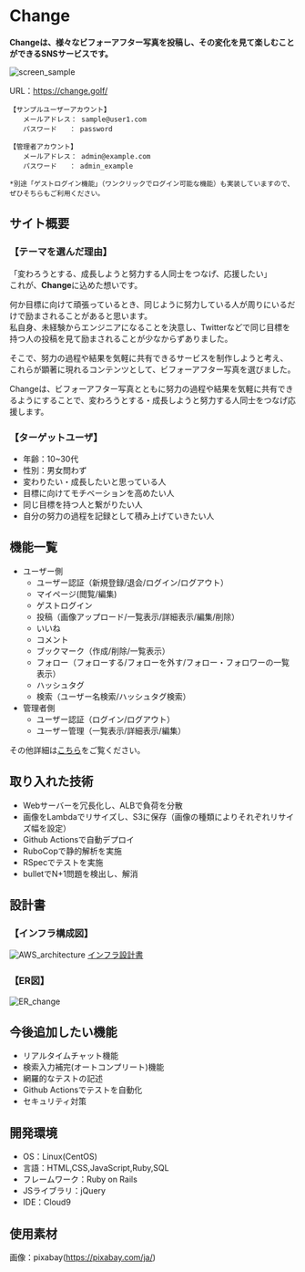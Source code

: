 # Change
**Changeは、様々なビフォーアフター写真を投稿し、その変化を見て楽しむことができるSNSサービスです。**<br/>

![screen_sample](https://user-images.githubusercontent.com/78887569/123628116-b4a92f00-d84d-11eb-836f-71edfe719d9e.png)

URL：https://change.golf/

```
【サンプルユーザーアカウント】
　　メールアドレス： sample@user1.com
　　パスワード   ： password

【管理者アカウント】
　　メールアドレス： admin@example.com
　　パスワード   ： admin_example

*別途「ゲストログイン機能」（ワンクリックでログイン可能な機能）も実装していますので、ぜひそちらもご利用ください。
```

## サイト概要
### 【テーマを選んだ理由】
「変わろうとする、成長しようと努力する人同士をつなげ、応援したい」<br/>
これが、**Change**に込めた想いです。<br/>

何か目標に向けて頑張っているとき、同じように努力している人が周りにいるだけで励まされることがあると思います。<br/>
私自身、未経験からエンジニアになることを決意し、Twitterなどで同じ目標を持つ人の投稿を見て励まされることが少なからずありました。<br/>

そこで、努力の過程や結果を気軽に共有できるサービスを制作しようと考え、<br/>
これらが顕著に現れるコンテンツとして、ビフォーアフター写真を選びました。<br/>

Changeは、ビフォーアフター写真とともに努力の過程や結果を気軽に共有できるようにすることで、変わろうとする・成長しようと努力する人同士をつなげ応援します。<br/>

### 【ターゲットユーザ】
- 年齢：10~30代
- 性別：男女問わず
- 変わりたい・成長したいと思っている人
- 目標に向けてモチベーションを高めたい人
- 同じ目標を持つ人と繋がりたい人
- 自分の努力の過程を記録として積み上げていきたい人

## 機能一覧
- ユーザー側
  - ユーザー認証（新規登録/退会/ログイン/ログアウト）
  - マイページ(閲覧/編集)
  - ゲストログイン
  - 投稿（画像アップロード/一覧表示/詳細表示/編集/削除）
  - いいね
  - コメント
  - ブックマーク（作成/削除/一覧表示）
  - フォロー（フォローする/フォローを外す/フォロー・フォロワーの一覧表示）
  - ハッシュタグ
  - 検索（ユーザー名検索/ハッシュタグ検索）
- 管理者側
  - ユーザー認証（ログイン/ログアウト）
  - ユーザー管理（一覧表示/詳細表示/編集）

その他詳細は[こちら](https://docs.google.com/spreadsheets/d/1bsTQFALETAqbOK16tfoBhx-Z_YkoiaoQ10dfZgg9UGY/edit?usp=sharing)をご覧ください。

## 取り入れた技術
- Webサーバーを冗長化し、ALBで負荷を分散
- 画像をLambdaでリサイズし、S3に保存（画像の種類によりそれぞれリサイズ幅を設定）
- Github Actionsで自動デプロイ
- RuboCopで静的解析を実施
- RSpecでテストを実施
- bulletでN+1問題を検出し、解消

## 設計書
### 【インフラ構成図】
![AWS_architecture](https://user-images.githubusercontent.com/78887569/126017078-803267c7-5ba1-421c-8170-041de9db6328.png)
[インフラ設計書](https://docs.google.com/spreadsheets/d/11GX5pZ12aw8rzk07TCqfJrf5uqRr_ZCOEBOtM-doVU8/edit?usp=sharing)

### 【ER図】
![ER_change](https://user-images.githubusercontent.com/78887569/126017003-b27a71e7-40a9-48a6-821f-6a69c8bf8c4b.png)

## 今後追加したい機能
- リアルタイムチャット機能
- 検索入力補完(オートコンプリート)機能
- 網羅的なテストの記述
- Github Actionsでテストを自動化
- セキュリティ対策

## 開発環境
- OS：Linux(CentOS)
- 言語：HTML,CSS,JavaScript,Ruby,SQL
- フレームワーク：Ruby on Rails
- JSライブラリ：jQuery
- IDE：Cloud9

## 使用素材
画像：pixabay(<https://pixabay.com/ja/>)